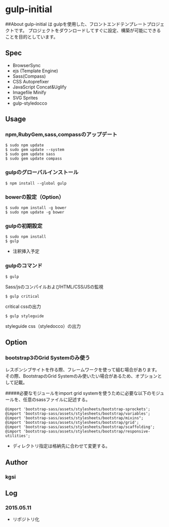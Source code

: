 # gulp-initial

##About
gulp-initial は gulpを使用した、フロントエンドテンプレートプロジェクトです。
プロジェクトをダウンロードしてすぐに設定、構築が可能にできることを目的としています。

## Spec

* BrowserSync
* ejs (Template Engine)
* Sass(Compass)
* CSS Autoprefixer
* JavaScript Concat&Uglify
* Imagefile Minify
* SVG Sprites
* gulp-styledocco

## Usage

### npm,RubyGem,sass,compassのアップデート

    $ sudo npm update
    $ sudo gem update --system 
    $ sudo gem update sass
    $ sudo gem update compass

### gulpのグローバルインストール

    $ npm install --global gulp

### bowerの設定（Option）

    $ sudo npm install -g bower
    $ sudo npm update -g bower

### gulpの初期設定

    $ sudo npm install
    $ gulp

* 注釈挿入予定

### gulpのコマンド

    $ gulp

Sass/jsのコンパイルおよびHTML/CSS/JSの監視

    $ gulp critical

critical cssの出力

    $ gulp styleguide

styleguide css（styledocco）の出力

## Option

### bootstrap3のGrid Systemのみ使う
レスポンシブサイトを作る際、フレームワークを使って組む場合があります。
その際、BootstrapのGrid Systemのみ使いたい場合があるため、オプションとして記載。

#####必要なモジュールをimport
grid systemを使うために必要な以下のモジュールを、任意のsassファイルに記述する。

    @import 'bootstrap-sass/assets/stylesheets/bootstrap-sprockets';
    @import 'bootstrap-sass/assets/stylesheets/bootstrap/variables';
    @import 'bootstrap-sass/assets/stylesheets/bootstrap/mixins";
    @import 'bootstrap-sass/assets/stylesheets/bootstrap/grid';
    @import 'bootstrap-sass/assets/stylesheets/bootstrap/scaffolding';
    @import 'bootstrap-sass/assets/stylesheets/bootstrap/responsive-utilities';

* ディレクトリ指定は格納先に合わせて変更する。

## Author

### kgsi

## Log

### 2015.05.11

* リポジトリ化
